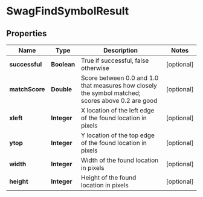
# SwagFindSymbolResult

## Properties
Name | Type | Description | Notes
------------ | ------------- | ------------- | -------------
**successful** | **Boolean** | True if successful, false otherwise |  [optional]
**matchScore** | **Double** | Score between 0.0 and 1.0 that measures how closely the symbol matched; scores above 0.2 are good |  [optional]
**xleft** | **Integer** | X location of the left edge of the found location in pixels |  [optional]
**ytop** | **Integer** | Y location of the top edge of the found location in pixels |  [optional]
**width** | **Integer** | Width of the found location in pixels |  [optional]
**height** | **Integer** | Height of the found location in pixels |  [optional]



